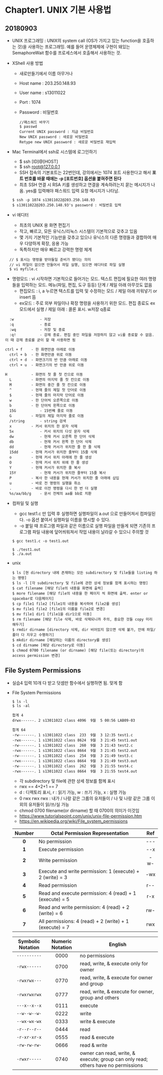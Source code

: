 # Chapter1. UNIX 기본 사용법

## 20180903

- UNIX 프로그래밍 : UNIX의 system call (OS가 가지고 있는 function을 호출하는 것)을 사용하는 프로그래밍. 예를 들어 운영체제에 구현이 돼있는 SemaphoreWait 함수를 프로세스에서 호출해서 사용하는 것.

- XShell 사용 방법

  - 새로만들기에서 이름 아무거나

  - Host name : 203.250.148.93

  - User name : s13011022

  - Port : 1074

  - Password : 비밀번호

    ```
    //패스워드 바꾸기
    $ passwd
    Current UNIX password : 지금 비밀번호
    New UNIX password : 새로운 비밀번호
    Retype new UNIX password : 새로운 비밀번호 재입력
    ```

- Mac Terminal에서 ssh로 시스템에 로그인하기

  - $ ssh [ID]@[HOST]
  - $ ssh root@127.0.0.1
  - SSH 접속의 기본포트는 22번인데, 강의에서는 1074 포트 사용한다고 해서 **포트 번호를 바꿀 때에는 -p [포트번호] 옵션을 붙혀주면 된다**
  - 최초 SSH 연결 시 RSA 키를 생성하고 연결을 계속하려는지 묻는 메시지가 나옴. yes를 입력해야 패스워드 입력 요청 메시지가 나타남.

  ```
  $ ssh -p 1074 s13011022@203.250.148.93
  $ s13011022@203.250.148.93's password : 비밀번호 입력
  ```

- vi 에디터

  - 최초의 UNIX 용 화면 편집기
  - 작고, 빠르고, 모든 유닉스/리눅스 시스템이 기본적으로 갖추고 있음
  - 몇 가지 기본적인 기능만을 갖추고 있으나 유닉스의 다른 명령들과 결합하여 매우 다양하게 확장, 응용 가능
  - 독특하지만 매우 빠르고 강력한 명령 체계
  
```
  // $ 표시는 명령을 받아들일 준비가 됐다는 의미
  // vi 파일이 없으면 만들어서 파일 실행, 있으면 에디터로 파일 실행
  $ vi myfile.c
  ```
  
- 명령모드 : vi 시작하면 기본적으로 들어가는 모드. 텍스트 편집에 필요한 여러 명령들을 입력하는 모드. 메뉴(파일, 편집, 도구 등등) 단계 / 제일 아래 아무것도 없음
  - 편집모드 : i, a 누르면 텍스트를 입력 및 수정하는 모드 / 제일 아래 끼워넣기 or insert 뜸
  - ex모드 : 주로 외부 파일이나 확장 명령을 사용하기 위한 모드. 편집 종료도 ex모드에서 실행 / 제일 아래 : 콜론 표시. w저장 q종료
  
```
  :w			- 저장
  :q			- 종료
  :wq			- 저장 및 종료
  :q!			- 강제 종료. 편집 중인 파일을 저장하지 않고 vi를 종료할 수 없음. 이 때 강제 종료를 굳이 할 때 사용하면 됨
  
ctrl + f	- 한 화면만큼 아래로 이동
  ctrl + b	- 한 화면만큼 위로 이동
  ctrl + d	- 화면크기의 반 만큼 아래로 이동
  ctrl + u	- 화면크기의 반 만큼 위로 이동
  
H			- 화면의 첫 줄 첫 칸으로 이동
  L			- 화면의 마지막 줄 첫 칸으로 이동
  M			- 화면의 중간 줄 첫 칸으로 이동
  ^			- 현재 줄의 제일 첫 단어로 이동
  $			- 현재 줄의 마지막 단어로 이동
  w			- 한 단어씩 오른쪽으로 이동
  b			- 한 단어씩 왼쪽으로 이동
  15G			- 15번째 줄로 이동
  G			- 파일의 제일 마지막 줄로 이동
  /string		- string 검색
  x			- 커서 위치의 한 문자 삭제
  5x			- 커서 위치의 다섯 문자 삭제
  dw			- 현재 커서 오른쪽 한 단어 삭제
  db			- 현재 커서 왼쪽 한 단어 삭제
  dd			- 현재 커서가 위치한 줄 한 줄 삭제
  15dd		- 현재 커서가 위치한 줄부터 15줄 삭제
  o			- 현재 커서 위치 아래에 한 줄 생성
  O			- 현재 커서 위치 위에 한 줄 생성
  Y			- 현재 커서가 위치한 줄 복사
  15Y			- 현재 커서가 위치한 줄부터 15줄 복사
  P			- 복사 한 내용을 현재 커서가 위치한 줄 아래에 삽입
  u			- 바로 전 명령의 실행을 취소
  .			- 바로 이전 명령을 다시 한 번 더 실행
  %s/aa/bb/g	- 문서 전체의 aa를 bb로 치환
  ```
  
- 컴파일 및 실행

  - gcc test1.c 만 입력 후 실행하면 실행파일이 a.out 으로 만들어져서 컴파일된다. -o 옵션 붙여서 실행파일 이름을 명시할 수 있다.
  - -o 붙일 때 프로그램 파일과 같은 이름으로 실행 파일을 만들게 되면 기존의 프로그램 파일 내용에 덮어씌워져서 작업 내용이 날라갈 수 있으니 주의할 것

  ```
  $ gcc test1.c -o test1.out
  ```

  ```
  $ ./test1.out
  $ ./a.out
  ```

- unix

  ```
  $ ls [현 directory 내에 존재하는 모든 subdirectory 및 file들을 listing 하는 명령]
  $ ls -l [각 subdirectory 및 file에 관한 상세 정보를 함께 표시하는 명령]
  $ cat filename [해당 file의 내용을 화면에 출력]
  $ more filename [해당 file의 내용을 한 페이지 씩 화면에 출력. enter or spacebar로 다음페이지]
  $ cp file1 file2 [file1의 내용을 복사하여 file2를 생성]
  $ mv file1 file2 [file1의 이름을 file2로 변경]
  $ mv file1 dir1 [file1을 dir1으로 이동]
  $ rm filename [해당 file 삭제, 바로 삭제되니까 주의, 중요한 것들 copy 미리 해두기]
  $ rmdir dirname [directory 삭제, dir 비어있지 않으면 삭제 불가, 안에 파일/폴더 다 지우고 수행하기]
  $ mkdir dirname [해당하는 이름의 directory를 생성]
  $ cd dirname [해당 directory로 이동]
  $ chmod 0700 filename (or dirname) [해당 file(또는 directory)의 access permission 변경]
  ```

## File System Permissions

- 실습4 입력 10개 다 받고 덧셈만 함수에서 실행하면 됨. 맞게 함

- File System Permissions

  ```
  $ ls -l
  $ ls -al
  ```

  ```
  합계 4
  drwx------. 2 s13011022 class 4096  9월  5 00:56 LAB09-03

  합계 64
  -rw-------. 1 s13011022 class  233  9월  3 12:35 test1.c
  -rwx------. 1 s13011022 class 8624  9월  3 21:45 test1.out
  -rw-------. 1 s13011022 class  260  9월  3 21:43 test2.c
  -rwx------. 1 s13011022 class 8664  9월  3 21:45 test2.out
  -rw-------. 1 s13011022 class  254  9월  3 21:49 test3.c
  -rwx------. 1 s13011022 class 8664  9월  3 21:49 test3.out
  -rw-------. 1 s13011022 class  262  9월  3 21:55 test4.c
  -rwx------. 1 s13011022 class 8664  9월  3 21:55 test4.out
  ```

  - 각 subdirectory 및 file에 관한 상세 정보를 함께 표시
  - rwx == 4+2+1 == 7
  - d : 디렉토리 표시, r : 읽기 가능, w : 쓰기 가능, x : 실행 가능
  - 0 rwx rwx rwx : 내가 / 나랑 같은 그룹의 유저들이 / 나 및 나랑 같은 그룹 이외의 유저들이 읽/쓰/실 가능
  - chmod 0700 filename(or dirname) 할 때 0700의 의미가 이것임
  - https://www.tutorialspoint.com/unix/unix-file-permission.htm
  - https://en.wikipedia.org/wiki/File_system_permissions

  | Number | Octal Permission Representation                           | Ref  |
  | :----: | --------------------------------------------------------- | :--: |
  | **0**  | No permission                                             | ---  |
  | **1**  | Execute permission                                        | --x  |
  | **2**  | Write permission                                          | -w-  |
  | **3**  | Execute and write permission: 1 (execute) + 2 (write) = 3 | -wx  |
  | **4**  | Read permission                                           | r--  |
  | **5**  | Read and execute permission: 4 (read) + 1 (execute) = 5   | r-x  |
  | **6**  | Read and write permission: 4 (read) + 2 (write) = 6       | rw-  |
  | **7**  | All permissions: 4 (read) + 2 (write) + 1 (execute) = 7   | rwx  |

  | Symbolic Notation | Numeric Notation | English                                                      |
  | :---------------: | :--------------: | ------------------------------------------------------------ |
  |   `----------`    |       0000       | no permissions                                               |
  |   `-rwx------`    |       0700       | read, write, & execute only for owner                        |
  |   `-rwxrwx---`    |       0770       | read, write, & execute for owner and group                   |
  |   `-rwxrwxrwx`    |       0777       | read, write, & execute for owner, group and others           |
  |   `---x--x--x`    |       0111       | execute                                                      |
  |   `--w--w--w-`    |       0222       | write                                                        |
  |   `--wx-wx-wx`    |       0333       | write & execute                                              |
  |   `-r--r--r--`    |       0444       | read                                                         |
  |   `-r-xr-xr-x`    |       0555       | read & execute                                               |
  |   `-rw-rw-rw-`    |       0666       | read & write                                                 |
  |   `-rwxr-----`    |       0740       | owner can read, write, & execute; group can only read; others have no permissions |

  

